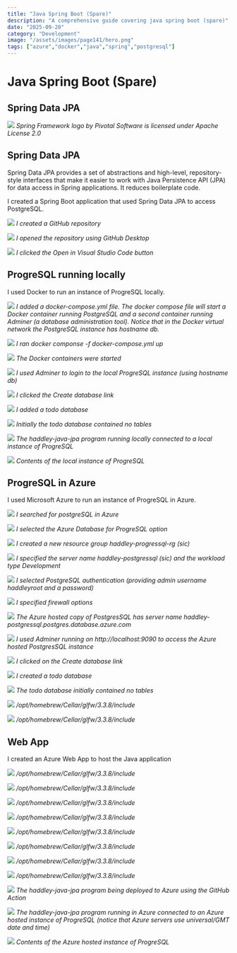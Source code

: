 ```yaml
---
title: "Java Spring Boot (Spare)"
description: "A comprehensive guide covering java spring boot (spare)"
date: "2025-09-20"
category: "Development"
image: "/assets/images/page141/hero.png"
tags: ["azure","docker","java","spring","postgresql"]
---
```


# Java Spring Boot (Spare)

## Spring Data JPA

![](/assets/images/page141/spring-framework-logo-2018.svg)
*Spring Framework logo by Pivotal Software is licensed under Apache License 2.0*


## Spring Data JPA

Spring Data JPA provides a set of abstractions and high-level, repository-style interfaces that make it easier to work with Java Persistence API (JPA) for data access in Spring applications. It reduces boilerplate code.

I created a Spring Boot application that used Spring Data JPA to access PostgreSQL.

![](/assets/images/page141/screenshot-2023-10-28-at-4.32.38-pm-2136x1094.png)
*I created a GitHub repository*

![](/assets/images/page141/screenshot-2023-10-28-at-4.33.17-pm-2136x1095.png)
*I opened the repository using GitHub Desktop*

![](/assets/images/page141/screenshot-2023-10-28-at-4.33.40-pm-2136x1112.png)
*I clicked the Open in Visual Studio Code button*


## ProgreSQL running locally

I used Docker to run an instance of ProgreSQL locally.

![](/assets/images/page141/screenshot-2023-10-28-at-4.35.46-pm-2044x1020.png)
*I added a docker-compose.yml file. The docker compose file will start a Docker container running PostgreSQL and a second container running Adminer (a database administration tool). Notice that in the Docker virtual network the PostgreSQL instance has hostname db.*

![](/assets/images/page141/screenshot-2023-10-28-at-4.43.20-pm-2078x204.png)
*I ran docker componse -f docker-compose.yml up*

![](/assets/images/page141/screenshot-2023-10-28-at-4.38.14-pm-2136x938.png)
*The Docker containers were started*

![](/assets/images/page141/screenshot-2023-10-28-at-7.23.40-pm-2136x550.png)
*I used Adminer to login to the local ProgreSQL instance (using hostname db)*

![](/assets/images/page141/screenshot-2023-10-28-at-7.23.52-pm-2136x660.png)
*I clicked the Create database link*

![](/assets/images/page141/screenshot-2023-10-28-at-7.24.08-pm-2136x356.png)
*I added a todo database*

![](/assets/images/page141/screenshot-2023-10-28-at-7.24.20-pm-2136x814.png)
*Initially the todo database contained no tables*

![](/assets/images/page141/screenshot-2023-10-28-at-8.06.56-pm-2136x1141.png)
*The haddley-java-jpa program running locally connected to a local instance of ProgreSQL*

![](/assets/images/page141/screenshot-2023-10-28-at-8.08.08-pm-2136x689.png)
*Contents of the local instance of ProgreSQL*


## ProgreSQL in Azure

I used Microsoft Azure to run an instance of ProgreSQL in Azure.

![](/assets/images/page141/screenshot-2023-10-28-at-12.29.56-pm-2136x875.png)
*I searched for postgreSQL in Azure*

![](/assets/images/page141/screenshot-2023-10-28-at-12.30.44-pm-2136x1129.png)
*I selected the Azure Database for ProgreSQL option*

![](/assets/images/page141/screenshot-2023-10-28-at-12.49.06-pm-2136x1238.png)
*I created a new resource group haddley-progressql-rg (sic)*

![](/assets/images/page141/screenshot-2023-10-28-at-12.49.45-pm-2136x1243.png)
*I specified the server name haddley-postgressql (sic) and the workload type Development*

![](/assets/images/page141/screenshot-2023-10-28-at-12.50.39-pm-2136x1243.png)
*I selected PostgreSQL authentication (providing admin username haddleyroot and a password)*

![](/assets/images/page141/screenshot-2023-10-28-at-12.52.48-pm-2136x1244.png)
*I specified firewall options*

![](/assets/images/page141/screenshot-2023-10-28-at-12.59.58-pm-2136x1241.png)
*The Azure hosted copy of PostgresSQL has server name haddley-postgressql.postgres.database.azure.com*

![](/assets/images/page141/screenshot-2023-10-28-at-1.01.20-pm-2136x532.png)
*I used Adminer running on http://localhost:9090 to access the Azure hosted PostgresSQL instance*

![](/assets/images/page141/screenshot-2023-10-28-at-7.29.24-pm-2136x768.png)
*I clicked on the Create database link*

![](/assets/images/page141/screenshot-2023-10-28-at-7.29.36-pm-2136x363.png)
*I created a todo database*

![](/assets/images/page141/screenshot-2023-10-28-at-7.29.49-pm-2136x762.png)
*The todo database initially contained no tables*

![](/assets/images/page141/screenshot-2023-10-28-at-7.36.47-pm-2136x1205.png)
*/opt/homebrew/Cellar/glfw/3.3.8/include*

![](/assets/images/page141/screenshot-2023-10-28-at-7.37.29-pm-2136x1209.png)
*/opt/homebrew/Cellar/glfw/3.3.8/include*


## Web App

I created an Azure Web App to host the Java application

![](/assets/images/page141/screenshot-2023-10-28-at-7.38.13-pm-2136x1212.png)
*/opt/homebrew/Cellar/glfw/3.3.8/include*

![](/assets/images/page141/screenshot-2023-10-28-at-7.38.45-pm-2136x1213.png)
*/opt/homebrew/Cellar/glfw/3.3.8/include*

![](/assets/images/page141/screenshot-2023-10-28-at-7.39.50-pm-2136x1213.png)
*/opt/homebrew/Cellar/glfw/3.3.8/include*

![](/assets/images/page141/screenshot-2023-10-28-at-7.40.16-pm-2136x1211.png)
*/opt/homebrew/Cellar/glfw/3.3.8/include*

![](/assets/images/page141/screenshot-2023-10-28-at-7.41.11-pm-2136x1208.png)
*/opt/homebrew/Cellar/glfw/3.3.8/include*

![](/assets/images/page141/screenshot-2023-10-28-at-7.42.00-pm-2136x1208.png)
*/opt/homebrew/Cellar/glfw/3.3.8/include*

![](/assets/images/page141/screenshot-2023-10-28-at-7.42.44-pm-2136x1212.png)
*/opt/homebrew/Cellar/glfw/3.3.8/include*

![](/assets/images/page141/screenshot-2023-10-28-at-7.42.56-pm-2136x1208.png)
*/opt/homebrew/Cellar/glfw/3.3.8/include*

![](/assets/images/page141/screenshot-2023-10-28-at-7.59.40-pm-2136x1210.png)
*The haddley-java-jpa program being deployed to Azure using the GitHub Action*

![](/assets/images/page141/screenshot-2023-10-28-at-8.04.45-pm-2136x1144.png)
*The haddley-java-jpa program running in Azure connected to an Azure hosted instance of ProgreSQL (notice that Azure servers use universal/GMT date and time)*

![](/assets/images/page141/screenshot-2023-10-28-at-8.11.35-pm-2136x710.png)
*Contents of the Azure hosted instance of ProgreSQL*
